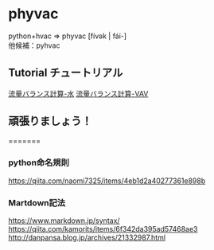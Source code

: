 # phyvac

python+hvac => phyvac [fívək | fái-]  
他候補：pyhvac

## Tutorial チュートリアル  
[流量バランス計算-水]()
[流量バランス計算-VAV]()

## 頑張りましょう！
=======

### python命名規則
https://qiita.com/naomi7325/items/4eb1d2a40277361e898b
  
### Martdown記法
https://www.markdown.jp/syntax/  
https://qiita.com/kamorits/items/6f342da395ad57468ae3  
http://danpansa.blog.jp/archives/21332987.html

